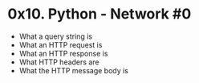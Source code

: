 # 0x10. Python - Network #0

* What a query string is
* What an HTTP request is
* What an HTTP response is
* What HTTP headers are
* What the HTTP message body is

